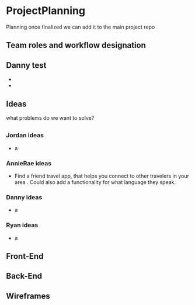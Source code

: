 # ProjectPlanning
Planning once finalized we can add it to the main project repo 
## Team roles and workflow designation
Danny test
- 
- 
- 
## Ideas 
what problems do we want to solve?
##
### Jordan ideas
- a
### AnnieRae ideas
- Find a friend travel app, that helps you connect to other travelers in your area . Could also add a functionality for what language they speak. 
### Danny ideas
- a 
### Ryan ideas
- a 
## Front-End

## Back-End

## Wireframes 
